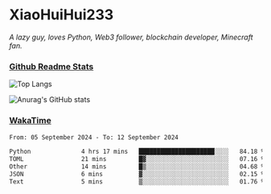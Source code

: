 # XiaoHuiHui233

*A lazy guy, loves Python, Web3 follower, blockchain developer, Minecraft fan.*

### [Github Readme Stats](https://github.com/anuraghazra/github-readme-stats)

![Top Langs](https://github-readme-stats.vercel.app/api/top-langs/?username=XiaoHuiHui233&layout=compact&theme=github_dark)

![Anurag's GitHub stats](https://github-readme-stats.vercel.app/api?username=XiaoHuiHui233&show_icons=true&theme=github_dark)

### [WakaTime](https://wakatime.com)

<!--START_SECTION:waka-->

```txt
From: 05 September 2024 - To: 12 September 2024

Python              4 hrs 17 mins   █████████████████████░░░░   84.18 %
TOML                21 mins         █▓░░░░░░░░░░░░░░░░░░░░░░░   07.16 %
Other               14 mins         █▒░░░░░░░░░░░░░░░░░░░░░░░   04.68 %
JSON                6 mins          ▓░░░░░░░░░░░░░░░░░░░░░░░░   02.15 %
Text                5 mins          ▒░░░░░░░░░░░░░░░░░░░░░░░░   01.76 %
```

<!--END_SECTION:waka-->
